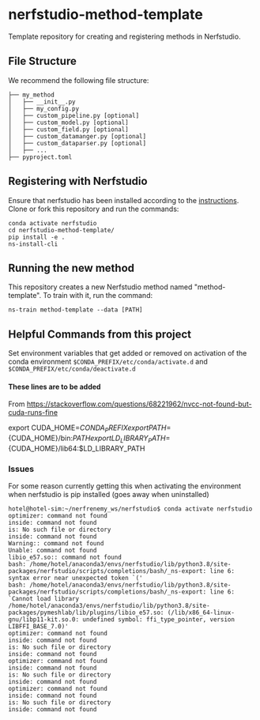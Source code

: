 # nerfstudio-method-template
Template repository for creating and registering methods in Nerfstudio.

## File Structure
We recommend the following file structure:

```
├── my_method
│   ├── __init__.py
│   ├── my_config.py
│   ├── custom_pipeline.py [optional]
│   ├── custom_model.py [optional]
│   ├── custom_field.py [optional]
│   ├── custom_datamanger.py [optional]
│   ├── custom_dataparser.py [optional]
│   ├── ...
├── pyproject.toml
```

## Registering with Nerfstudio
Ensure that nerfstudio has been installed according to the [instructions](https://docs.nerf.studio/en/latest/quickstart/installation.html). Clone or fork this repository and run the commands:

```
conda activate nerfstudio
cd nerfstudio-method-template/
pip install -e .
ns-install-cli
```

## Running the new method
This repository creates a new Nerfstudio method named "method-template". To train with it, run the command:
```
ns-train method-template --data [PATH]
```




## Helpful Commands from this project

Set environment variables that get added or removed on activation of the conda environment
`$CONDA_PREFIX/etc/conda/activate.d` and `$CONDA_PREFIX/etc/conda/deactivate.d`

#### These lines are to be added
From https://stackoverflow.com/questions/68221962/nvcc-not-found-but-cuda-runs-fine

export CUDA_HOME=$CONDA_PREFIX
export PATH=${CUDA_HOME}/bin:${PATH}
export LD_LIBRARY_PATH=${CUDA_HOME}/lib64:$LD_LIBRARY_PATH




### Issues 

For some reason currently getting this when activating the environment when nerfstudio is pip installed (goes away when uninstalled)
```
hotel@hotel-sim:~/nerfrenemy_ws/nerfstudio$ conda activate nerfstudio
optimizer: command not found
inside: command not found
is: No such file or directory
inside: command not found
Warning:: command not found
Unable: command not found
libio_e57.so:: command not found
bash: /home/hotel/anaconda3/envs/nerfstudio/lib/python3.8/site-packages/nerfstudio/scripts/completions/bash/_ns-export: line 6: syntax error near unexpected token `('
bash: /home/hotel/anaconda3/envs/nerfstudio/lib/python3.8/site-packages/nerfstudio/scripts/completions/bash/_ns-export: line 6: `Cannot load library /home/hotel/anaconda3/envs/nerfstudio/lib/python3.8/site-packages/pymeshlab/lib/plugins/libio_e57.so: (/lib/x86_64-linux-gnu/libp11-kit.so.0: undefined symbol: ffi_type_pointer, version LIBFFI_BASE_7.0)'
optimizer: command not found
inside: command not found
is: No such file or directory
inside: command not found
optimizer: command not found
inside: command not found
is: No such file or directory
inside: command not found
optimizer: command not found
inside: command not found
is: No such file or directory
inside: command not found
```